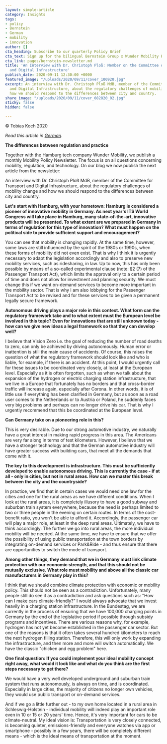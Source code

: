 ```yaml
---
layout: simple-article
category: Insights
tags:
- policy
- Bernstein
- German
- mobility
- innovation
author: []
cta_heading: Subscribe to our quarterly Policy Brief
cta_text: Sign up for the bilingual Bernstein Group x Wunder Mobility Policy Brief, a quarterly round-up featuring fascinating articles on mobility, tech, the role of cities and regulation.
cta_link: pages/bernstein-newsletter.md
title: 'An Interview with Dr. Christoph Ploß: Member on the Committee of Transport
  and Digital Infrastructure'
publish_date: 2020-09-11 12:30:00 +0000
featured_image: "/uploads/2020/09/11/cover_100920.jpg"
excerpt: An interview with Dr. Christoph Ploß MdB, member of the Committee for Transport
  and Digital Infrastructure, about the regulatory challenges of mobility change and
  how we should respond to the differences between city and country.
share_image: "/uploads/2020/09/11/cover_082820_02.jpg"
sticky: false
hidden: false

---
```

© Tobias Koch 2020

_Read this article in_ [_German_](https://bernstein-group.com/2020/09/08/die-unterschiede-zwischen-regulierung-und-praxis/).

**The differences between regulation and practice**

Together with the Hamburg tech company Wunder Mobility, we publish a monthly Mobility Policy Newsletter. The focus is on all questions concerning mobility, regulation, and technology. On our blog we now publish the next article from the newsletter:

An interview with Dr. Christoph Ploß MdB, member of the Committee for Transport and Digital Infrastructure, about the regulatory challenges of mobility change and how we should respond to the differences between city and country.

**Let's start with Hamburg, with your hometown: Hamburg is considered a pioneer of innovative mobility in Germany. As next year's ITS World Congress will take place in Hamburg, many state-of-the-art, innovative products will be presented. To what extent are we prepared in Germany in terms of regulation for this type of innovation? What must happen on the political side to provide sufficient support and encouragement?**

You can see that mobility is changing rapidly. At the same time, however, some laws are still influenced by the spirit of the 1980s or 1990s, when these forms of mobility did not even exist. That is why I think it is urgently necessary to adapt the legislation accordingly and also to preserve new mobility services, such as ridesharing, in law. Up to now, this has only been possible by means of a so-called experimental clause (note: §2 (7) of the Passenger Transport Act), which limits the approval only to a certain period of time and does not allow for investment and planning security. We must change this if we want on-demand services to become more important in the mobility sector. That is why I am also lobbying for the Passenger Transport Act to be revised and for these services to be given a permanent legally secure framework.

**Autonomous driving plays a major role in this context. What form can the regulatory framework take and to what extent must the European level be involved in this topic? Even for innovations that are still unknown today - how can we give new ideas a legal framework so that they can develop well?**

I believe that Vision Zero i.e. the goal of reducing the number of road deaths to zero, can only be achieved by driving autonomously. Human error or inattention is still the main cause of accidents. Of course, this raises the question of what the regulatory framework should look like and who is liable, for example, if there is an accident. At this point, I would urgently call for these issues to be coordinated very closely, at least at the European level. Especially as it is often forgotten, such as when we talk about the expansion of the hydrogen or electric charging station infrastructure, that we live in a Europe that fortunately has no borders and that cross-border traffic will increase again, especially after Corona. In other words, it is of little use if everything has been clarified in Germany, but as soon as a road user comes to the Netherlands or to Austria or Poland, he suddenly faces very big problems and perhaps can no longer drive his car. That is why I urgently recommend that this be coordinated at the European level.

**Can Germany take on a pioneering role in this?**

This is very desirable. Due to our strong automotive industry, we naturally have a great interest in making rapid progress in this area. The Americans are very far along in terms of test kilometers. However, I believe that we have a stronger technology and that the German automotive industry will have greater success with building cars, that meet all the demands that come with it.

**The key to this development is infrastructure. This must be sufficiently developed to enable autonomous driving. This is currently the case - if at all - only in cities, but not in rural areas. How can we master this break between the city and the countryside?**

In practice, we find that in certain cases we would need one law for the cities and one for the rural areas as we have different conditions. When I look at the rural areas, it is completely illusory to have a good subway and suburban train system everywhere, because the need is perhaps limited to two or three people in the evening on certain routes. In terms of the cost-benefit ratio, you won't be able to afford it. Accordingly, the passenger car will play a major role, at least in the deep rural areas. Ultimately, we have to think accordingly: The further we go into rural areas, the more individual mobility will be needed. At the same time, we have to ensure that we offer the possibility of using public transportation at the town borders by integrating on-demand services or Park&Ride - and thus ensure that there are opportunities to switch the mode of transport.

**Among other things, they demand that we in Germany must link climate protection with our economic strength, and that this should not be mutually exclusive. What role must mobility and above all the classic car manufacturers in Germany play in this?**

I think that we should combine climate protection with economic or mobility policy. This should not be seen as a contradiction. Unfortunately, many people still do see it as a contradiction and ask questions such as: "How can I make cars climate-friendly?” I would always advocate that we invest heavily in a charging station infrastructure. In the Bundestag, we are currently in the process of ensuring that we have 100,000 charging points in Germany by the end of the legislative period if possible through subsidy programs and incentives. There are various reasons why, for example, hydrogen has not yet become established in the passenger car sector. But one of the reasons is that it often takes several hundred kilometers to reach the next hydrogen filling station. Therefore, this will only work by expanding the infrastructure, and then more and more will switch automatically. We have the classic "chicken and egg problem" here.

**One final question: If you could implement your ideal mobility concept right away, what would it look like and what do you think are the first steps necessary to get there?**

We would have a very well developed underground and suburban train system that runs autonomously, is always on time, and is coordinated. Especially in large cities, the majority of citizens no longer own vehicles, they would use public transport or on-demand services.

And if we go a little further out - to my own home located in a rural area in Schleswig-Holstein - individual mobility will indeed play an important role even in 10 or 15 or 20 years' time. Hence, it's very important for cars to be climate-neutral. My ideal vision is: Transportation is very closely connected, is becoming quieter, emissions-friendly and everyone watches via app or smartphone - possibly in a few years, there will be completely different means - which is the ideal means of transportation at the moment.